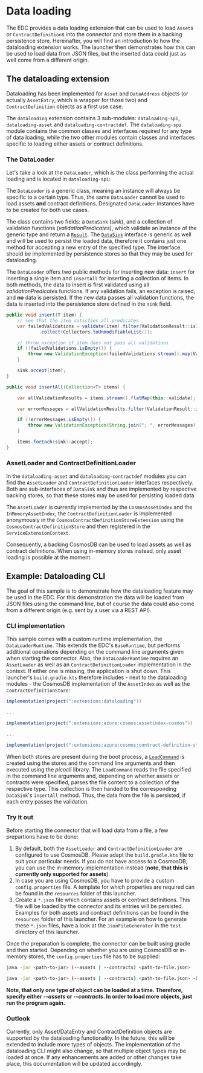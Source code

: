 # Data loading

The EDC provides a data loading extension that can be used to load `Asset`s or `ContractDefinition`s into the connector
and store them in a backing persistence store. Hereinafter, you will find an introduction to how the dataloading
extension works. The launcher then demonstrates how this can be used to load data from JSON files, but the inserted
data could just as well come from a different origin.

## The dataloading extension

Dataloading has been implemented for `Asset` and `DataAddress` objects (or actually `AssetEntry`, which is wrapper for
those two) and `ContractDefinition` objects as a first use case.

The `dataloading` extension contains 3 sub-modules: `dataloading-spi`, `dataloading-asset` and
`dataloading-contractdef`. The `dataloading-spi` module contains the common classes and interfaces required for any
type of data loading, while the two other modules contain classes and interfaces specific to loading either assets
or contract definitions.

### The DataLoader

Let's take a look at the `DataLoader`, which is the class performing the actual loading and is located in
`dataloading-spi`:

The `DataLoader` is a generic class, meaning an instance will always be specific to a certain type. Thus, the same
`DataLoader` cannot be used to load assets __and__ contract definitions. Designated `DataLoader` instances have to
be created for both use cases.

The class contains two fields: a `DataSink` (_sink_), and a collection of validation functions (_validationPredicates_),
which validate an instance of the generic type and return a
[`Result`](../../spi/core-spi/src/main/java/org/eclipse/dataspaceconnector/spi/result/Result.java). The
[`DataSink`](../../extensions/dataloading/dataloading-spi/src/main/java/org/eclipse/dataspaceconnector/dataloading/DataLoader.java)
interface is generic as well and will be used to persist the loaded data, therefore it contains just one method for
accepting a new entry of the specified type. The interface should be implemented by persistence stores so that they
may be used for dataloading.

The `DataLoader` offers two public methods for inserting new data: `insert` for inserting a single item and `insertAll`
for inserting a collection of items. In both methods, the data to insert is first validated using all
_validationPredicates_ functions. If any validation fails, an exception is raised, and __no__ data is persisted.
If the new data passes all validation functions, the data is inserted into the persistence store defined in the 
`sink` field.

```java
public void insert(T item) {
	// see that the item satisfies all predicates
	var failedValidations = validate(item).filter(ValidationResult::isInvalid)
			.collect(Collectors.toUnmodifiableList());

	// throw exception if item does not pass all validations
	if (!failedValidations.isEmpty()) {
		throw new ValidationException(failedValidations.stream().map(ValidationResult::getError).collect(Collectors.joining("; ")));
	}

	sink.accept(item);
}

public void insertAll(Collection<T> items) {

	var allValidationResults = items.stream().flatMap(this::validate);

	var errorMessages = allValidationResults.filter(ValidationResult::isInvalid).map(ValidationResult::getError).collect(Collectors.toList());

	if (!errorMessages.isEmpty()) {
		throw new ValidationException(String.join("; ", errorMessages));
	}

	items.forEach(sink::accept);
}
```

### AssetLoader and ContractDefinitionLoader

In the `dataloading-asset` and `dataloading-contractdef` modules you can find the `AssetLoader` and
`ContractDefinitionLoader` interfaces respectively. Both are sub-interfaces of `DataSink` and thus are implemented
by respective backing stores, so that these stores may be used for persisting loaded data.

The `AssetLoader` is currently implemented by the `CosmosAssetIndex` and the `InMemoryAssetIndex`, the
`ContractDefinitionLoader` is implemented anonymously in the `CosmosContractDefinitionStoreExtension`
using the `CosmosContractDefinitionStore` and then registered in the `ServiceExtensionContext`.

Consequently, a backing CosmosDB can be used to load assets as well as contract definitions. When using in-memory
stores instead, only asset loading is possible at the moment.

## Example: Dataloading CLI

The goal of this sample is to demonstrate how the dataloading feature may be used in the EDC. For this demonstration
the data will be loaded from JSON files using the command line, but of course the data could also come from a different
origin (e.g. sent by a user via a REST API).

### CLI implementation

This sample comes with a custom runtime implementation, the `DataLoaderRuntime`. This extends the EDC's `BaseRuntime`,
but performs additional operations depending on the command line arguments given when starting the connector. Also, the
`DataLoaderRuntime` requires an `AssetLoader` as well as an `ContractDefinitionLoader` implementation in the context.
If either one is missing, the application is shut down. This launcher's `build.gradle.kts` therefore includes - next
to the dataloading modules - the CosmosDB implementation of the `AssetIndex` as well as the `ContractDefinitionStore`:

```gradle
implementation(project(":extensions:dataloading"))

...

implementation(project(":extensions:azure:cosmos:assetindex-cosmos"))

...

implementation(project(":extensions:azure:cosmos:contract-definition-store-cosmos"))
```

When both stores are present during the boot process, a
[`LoadCommand`](./src/main/java/org/eclipse/dataspaceconnector/dataloader/cli/LoadCommand.java) is created using the
stores and the command line arguments and then executed using the _picocli_ library. The `LoadCommand` reads the file
specified in the command line arguments and, depending on whether assets or contracts were specified, parses the file
content to a collection of the respective type. This collection is then handed to the corresponding `DataSink`'s
`insertAll` method. Thus, the data from the file is persisted, if each entry passes the validation.

### Try it out

Before starting the connector that will load data from a file, a few prepartions have to be done:

1. By default, both the `AssetLoader` and `ContractDefinitionLoader` are configured to use CosmosDB. Please adapt
   the `build.gradle.kts` file to suit your particular needs.    If you do not have access to a CosmosDB, you can use
   the in-memory implementation instead (__note, that this is currently only supported for assets__).
2. In case you are using CosmosDB, you have to provide a custom `config.properties` file. A template for which
   properties are required can be found in the `resources` folder of this launcher.
3. Create a `*.json` file which contains assets or contract definitions. This file will be loaded by the connector and
   its entries will be persisted. Examples for both assets and contract definitions can be found in the `resources`
   folder of this launcher. For an example on how to generate these `*.json` files, have a look at the
   `JsonFileGenerator` in the `test` directory of this launcher.

Once the preparation is complete, the connector can be built using gradle and then started. Depending on whether you
are using CosmosDB or in-memory stores, the `config.properties` file has to be supplied:

```bash
java -jar <path-to-jar> (--assets | --contracts) <path-to-file.json> 
```

```bash
java -jar <path-to-jar> (--assets | --contracts) <path-to-file.json> -Dedc.fs.config=/path/to/config.properties
```

__Note, that only one type of object can be loaded at a time. Therefore, specify either _--assets_ or _--contracts_.
In order to load more objects, just run the program again.__

### Outlook

Currently, only Asset/DataEntry and ContractDefinition objects are supported by the dataloading functionality. In the
future, this will be extended to include more types of objects. The implementation of the dataloading CLI might also
change, so that multiple object types may be loaded at once. If any enhancements are added or other changes take place,
this documentation will be updated accordingly.
